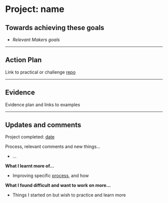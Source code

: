 # Project: name

## Towards achieving these goals

- _Relevant Makers goals_

------

## Action Plan

Link to practical or challenge [repo]()

------

## Evidence

Evidence plan and links to examples

------

## Updates and comments

Project completed: [date](link/to/repo)

Process, relevant comments and new things...
- ...


**What I learnt more of...**

- Improving specific [process](), and how


**What I found difficult and want to work on more...**

- Things I started on but wish to practice and learn more
